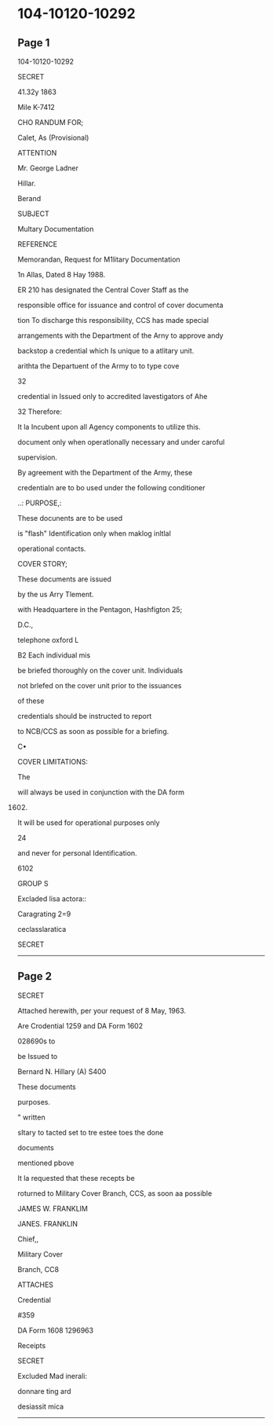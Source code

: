 # 104-10120-10292

## Page 1

104-10120-10292

SECRET

41.32y 1863

Mile K-7412

CHO RANDUM FOR;

Calet, As (Provisional)

ATTENTION

Mr. George Ladner

Hillar.

Berand

SUBJECT

Multary Documentation

REFERENCE

Memorandan, Request for M1litary Documentation

1n Allas, Dated 8 Hay 1988.

ER 210 has designated the Central Cover Staff as the

responsible office for issuance and control of cover documenta

tion To discharge this responsibility, CCS has made special

arrangements with the Department of the Arny to approve andy

backstop a credential which Is unique to a atlitary unit.

arithta the Departuent of the Army to to type cove

32

credential in Issued only to accredited lavestigators of Ahe

32 Therefore:

It la Incubent upon all Agency components to utilize this.

document only when operatlonally necessary and under caroful

supervision.

By agreement with the Department of the Army, these

credentialn are to bo used under the following conditioner

..: PURPOSE,:

These docunents are to be used

is "flash" Identification only when maklog inltlal

operational contacts.

COVER STORY;

These documents are issued

by the us Arry Tlement.

with Headquartere in the Pentagon, Hashfigton 25;

D.C.,

telephone oxford L

B2 Each individual mis

be briefed thoroughly on the cover unit. Individuals

not brlefed on the cover unit prior to the issuances

of these

credentials should be instructed to report

to NCB/CCS as soon as possible for a briefing.

C•

COVER LIMITATIONS:

The

will always be used in conjunction with the DA form

1602.

It will be used for operational purposes only

24

and never for personal Identification.

6102

GROUP S

Excladed lisa actora::

Caragrating 2=9

ceclasslaratica

SECRET

---

## Page 2

SECRET

Attached herewith, per your request of 8 May, 1963.

Are Crodential 1259 and DA Form 1602

028690s to

be Issued to

Bernard N. Hillary (A) S400

These documents

purposes.

" written

sItary to tacted set to tre estee toes the done

documents

mentioned pbove

It la requested that these recepts be

roturned to Military Cover Branch, CCS, as soon aa possible

JAMES W. FRANKLIM

JANES. FRANKLIN

Chief,,

Military Cover

Branch, CC8

ATTACHES

Credential

#359

DA Form 1608 1296963

Receipts

SECRET

Excluded Mad inerali:

donnare ting ard

desiassit mica

---

